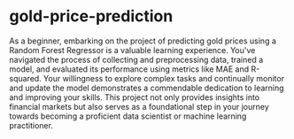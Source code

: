 # gold-price-prediction

As a beginner, embarking on the project of predicting gold prices using a Random Forest Regressor is a valuable learning experience. You've navigated the process of collecting and preprocessing data, trained a model, and evaluated its performance using metrics like MAE and R-squared. Your willingness to explore complex tasks and continually monitor and update the model demonstrates a commendable dedication to learning and improving your skills. This project not only provides insights into financial markets but also serves as a foundational step in your journey towards becoming a proficient data scientist or machine learning practitioner.
